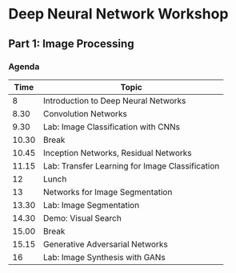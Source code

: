 # Deep Neural Network Workshop

## Part 1: Image Processing

### Agenda

| Time | Topic |
|---|---|
| 8 | Introduction to Deep Neural Networks |
| 8.30 |   Convolution Networks |
| 9.30 | Lab: Image Classification with CNNs |
| 10.30 | Break |
| 10.45 | Inception Networks, Residual Networks |
| 11.15 | Lab: Transfer Learning for Image Classification |
| 12 | Lunch |
| 13 | Networks for Image Segmentation |
| 13.30 | Lab: Image Segmentation |
| 14.30 | Demo: Visual Search |
| 15.00 | Break |
| 15.15 | Generative Adversarial Networks |
| 16 | Lab: Image Synthesis with GANs |
